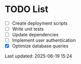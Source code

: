 # TODO List

- [ ] Create deployment scripts
- [ ] Write unit tests
- [ ] Update dependencies
- [ ] Implement user authentication
- [x] Optimize database queries

Last updated: 2025-06-19 15:24
